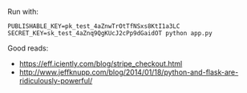 Run with:

    PUBLISHABLE_KEY=pk_test_4aZnwTrOtTfNSxs8KtI1a3LC SECRET_KEY=sk_test_4aZnq9QgKUcJ2cPp9dGaidOT python app.py

Good reads:

- https://eff.iciently.com/blog/stripe_checkout.html
- http://www.jeffknupp.com/blog/2014/01/18/python-and-flask-are-ridiculously-powerful/
